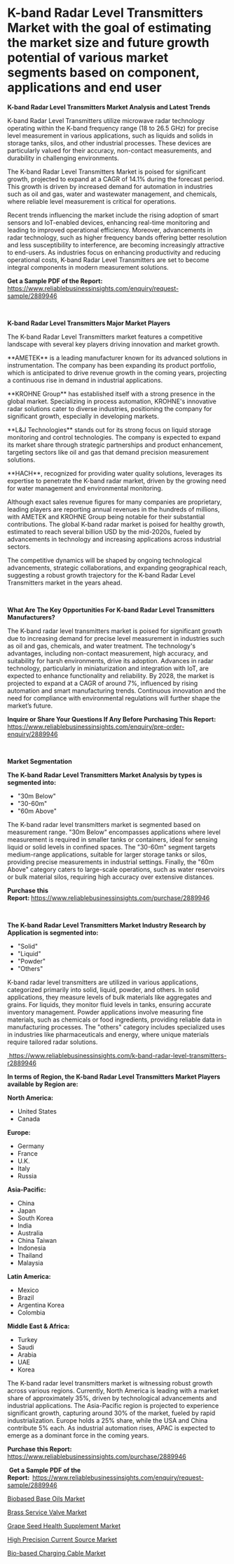 <p><h1>K-band Radar Level Transmitters Market with the goal of estimating the market size and future growth potential of various market segments based on component, applications and end user</h1></p><p><strong>K-band Radar Level Transmitters Market Analysis and Latest Trends</strong></p>
<p><p>K-band Radar Level Transmitters utilize microwave radar technology operating within the K-band frequency range (18 to 26.5 GHz) for precise level measurement in various applications, such as liquids and solids in storage tanks, silos, and other industrial processes. These devices are particularly valued for their accuracy, non-contact measurements, and durability in challenging environments.</p><p>The K-band Radar Level Transmitters Market is poised for significant growth, projected to expand at a CAGR of 14.1% during the forecast period. This growth is driven by increased demand for automation in industries such as oil and gas, water and wastewater management, and chemicals, where reliable level measurement is critical for operations. </p><p>Recent trends influencing the market include the rising adoption of smart sensors and IoT-enabled devices, enhancing real-time monitoring and leading to improved operational efficiency. Moreover, advancements in radar technology, such as higher frequency bands offering better resolution and less susceptibility to interference, are becoming increasingly attractive to end-users. As industries focus on enhancing productivity and reducing operational costs, K-band Radar Level Transmitters are set to become integral components in modern measurement solutions.</p></p>
<p><strong>Get a Sample PDF of the Report:&nbsp;</strong> <a href="https://www.reliablebusinessinsights.com/enquiry/request-sample/2889946?utm_campaign=1877&utm_medium=2&utm_source=Github&utm_content=ia&utm_term=14032025&utm_id=k-band-radar-level-transmitters">https://www.reliablebusinessinsights.com/enquiry/request-sample/2889946</a></p>
<p>&nbsp;</p>
<p><strong>K-band Radar Level Transmitters Major Market Players</strong></p>
<p><p>The K-band Radar Level Transmitters market features a competitive landscape with several key players driving innovation and market growth. </p><p>**AMETEK** is a leading manufacturer known for its advanced solutions in instrumentation. The company has been expanding its product portfolio, which is anticipated to drive revenue growth in the coming years, projecting a continuous rise in demand in industrial applications. </p><p>**KROHNE Group** has established itself with a strong presence in the global market. Specializing in process automation, KROHNE's innovative radar solutions cater to diverse industries, positioning the company for significant growth, especially in developing markets. </p><p>**L&J Technologies** stands out for its strong focus on liquid storage monitoring and control technologies. The company is expected to expand its market share through strategic partnerships and product enhancement, targeting sectors like oil and gas that demand precision measurement solutions.</p><p>**HACH**, recognized for providing water quality solutions, leverages its expertise to penetrate the K-band radar market, driven by the growing need for water management and environmental monitoring. </p><p>Although exact sales revenue figures for many companies are proprietary, leading players are reporting annual revenues in the hundreds of millions, with AMETEK and KROHNE Group being notable for their substantial contributions. The global K-band radar market is poised for healthy growth, estimated to reach several billion USD by the mid-2020s, fueled by advancements in technology and increasing applications across industrial sectors.</p><p>The competitive dynamics will be shaped by ongoing technological advancements, strategic collaborations, and expanding geographical reach, suggesting a robust growth trajectory for the K-band Radar Level Transmitters market in the years ahead.</p></p>
<p>&nbsp;</p>
<p><strong>What Are The Key Opportunities For K-band Radar Level Transmitters Manufacturers?</strong></p>
<p><p>The K-band radar level transmitters market is poised for significant growth due to increasing demand for precise level measurement in industries such as oil and gas, chemicals, and water treatment. The technology's advantages, including non-contact measurement, high accuracy, and suitability for harsh environments, drive its adoption. Advances in radar technology, particularly in miniaturization and integration with IoT, are expected to enhance functionality and reliability. By 2028, the market is projected to expand at a CAGR of around 7%, influenced by rising automation and smart manufacturing trends. Continuous innovation and the need for compliance with environmental regulations will further shape the market’s future.</p></p>
<p><strong>Inquire or Share Your Questions If Any Before Purchasing This Report:</strong> <a href="https://www.reliablebusinessinsights.com/enquiry/pre-order-enquiry/2889946?utm_campaign=1877&utm_medium=2&utm_source=Github&utm_content=ia&utm_term=14032025&utm_id=k-band-radar-level-transmitters">https://www.reliablebusinessinsights.com/enquiry/pre-order-enquiry/2889946</a></p>
<p>&nbsp;</p>
<p><strong>Market Segmentation</strong></p>
<p><strong>The K-band Radar Level Transmitters Market Analysis by types is segmented into:</strong></p>
<p><ul><li>"30m Below"</li><li>"30-60m"</li><li>"60m Above"</li></ul></p>
<p><p>The K-band radar level transmitters market is segmented based on measurement range. "30m Below" encompasses applications where level measurement is required in smaller tanks or containers, ideal for sensing liquid or solid levels in confined spaces. The "30-60m" segment targets medium-range applications, suitable for larger storage tanks or silos, providing precise measurements in industrial settings. Finally, the "60m Above" category caters to large-scale operations, such as water reservoirs or bulk material silos, requiring high accuracy over extensive distances.</p></p>
<p><strong>Purchase this Report:&nbsp;</strong><a href="https://www.reliablebusinessinsights.com/purchase/2889946?utm_campaign=1877&utm_medium=2&utm_source=Github&utm_content=ia&utm_term=14032025&utm_id=k-band-radar-level-transmitters">https://www.reliablebusinessinsights.com/purchase/2889946</a></p>
<p>&nbsp;</p>
<p><strong>The K-band Radar Level Transmitters Market Industry Research by Application is segmented into:</strong></p>
<p><ul><li>"Solid"</li><li>"Liquid"</li><li>"Powder"</li><li>"Others"</li></ul></p>
<p><p>K-band radar level transmitters are utilized in various applications, categorized primarily into solid, liquid, powder, and others. In solid applications, they measure levels of bulk materials like aggregates and grains. For liquids, they monitor fluid levels in tanks, ensuring accurate inventory management. Powder applications involve measuring fine materials, such as chemicals or food ingredients, providing reliable data in manufacturing processes. The "others" category includes specialized uses in industries like pharmaceuticals and energy, where unique materials require tailored radar solutions.</p></p>
<p><a href="https://www.reliablebusinessinsights.com/k-band-radar-level-transmitters-r2889946?utm_campaign=1877&utm_medium=2&utm_source=Github&utm_content=ia&utm_term=14032025&utm_id=k-band-radar-level-transmitters">&nbsp;https://www.reliablebusinessinsights.com/k-band-radar-level-transmitters-r2889946</a></p>
<p><strong>In terms of Region, the K-band Radar Level Transmitters Market Players available by Region are:</strong></p>
<p>
    <p> <strong> North America: </strong>
        <ul>
            <li>United States</li>
            <li>Canada</li>
        </ul>
        </p> 
    <p> <strong> Europe: </strong>
        <ul>
            <li>Germany</li>
            <li>France</li>
            <li>U.K.</li>
            <li>Italy</li>
            <li>Russia</li>
        </ul>
        </p> 
    <p> <strong> Asia-Pacific: </strong>
        <ul>
            <li>China</li>
            <li>Japan</li>
            <li>South Korea</li>
            <li>India</li>
            <li>Australia</li>
            <li>China Taiwan</li>
            <li>Indonesia</li>
            <li>Thailand</li>
            <li>Malaysia</li>
        </ul>
        </p> 
    <p> <strong> Latin America: </strong>
        <ul>
            <li>Mexico</li>
            <li>Brazil</li>
            <li>Argentina Korea</li>
            <li>Colombia</li>
        </ul>
        </p> 
    <p> <strong> Middle East & Africa: </strong>
        <ul>
            <li>Turkey</li>
            <li>Saudi</li>
            <li>Arabia</li>
            <li>UAE</li>
            <li>Korea</li>
        </ul>
    </p>
    </p>
<p><p>The K-band radar level transmitters market is witnessing robust growth across various regions. Currently, North America is leading with a market share of approximately 35%, driven by technological advancements and industrial applications. The Asia-Pacific region is projected to experience significant growth, capturing around 30% of the market, fueled by rapid industrialization. Europe holds a 25% share, while the USA and China contribute 5% each. As industrial automation rises, APAC is expected to emerge as a dominant force in the coming years.</p></p>
<p><strong>Purchase this Report: </strong><a href="https://www.reliablebusinessinsights.com/purchase/2889946?utm_campaign=1877&utm_medium=2&utm_source=Github&utm_content=ia&utm_term=14032025&utm_id=k-band-radar-level-transmitters">https://www.reliablebusinessinsights.com/purchase/2889946</a></p>
<p>&nbsp;<strong>Get a Sample PDF of the Report:&nbsp;&nbsp;</strong><a href="https://www.reliablebusinessinsights.com/enquiry/request-sample/2889946?utm_campaign=1877&utm_medium=2&utm_source=Github&utm_content=ia&utm_term=14032025&utm_id=k-band-radar-level-transmitters">https://www.reliablebusinessinsights.com/enquiry/request-sample/2889946</a></p>
<p><strong></strong></p>
<p><p><a href="https://github.com/gassmkalay/Market-Research-Report-List-1/blob/main/biobased-base-oils-market.md?utm_campaign=1877&utm_medium=2&utm_source=Github&utm_content=ia&utm_term=14032025&utm_id=k-band-radar-level-transmitters">Biobased Base Oils Market</a></p><p><a href="https://github.com/swaftaenglem/Market-Research-Report-List-1/blob/main/brass-service-valve-market.md?utm_campaign=1877&utm_medium=2&utm_source=Github&utm_content=ia&utm_term=14032025&utm_id=k-band-radar-level-transmitters">Brass Service Valve Market</a></p><p><a href="https://github.com/amagloeaad54/Market-Research-Report-List-1/blob/main/grape-seed-health-supplement-market.md?utm_campaign=1877&utm_medium=2&utm_source=Github&utm_content=ia&utm_term=14032025&utm_id=k-band-radar-level-transmitters">Grape Seed Health Supplement Market</a></p><p><a href="https://github.com/blauetrelawz/Market-Research-Report-List-1/blob/main/high-precision-current-source-market.md?utm_campaign=1877&utm_medium=2&utm_source=Github&utm_content=ia&utm_term=14032025&utm_id=k-band-radar-level-transmitters">High Precision Current Source Market</a></p><p><a href="https://github.com/porstgowinjq/Market-Research-Report-List-1/blob/main/bio-based-charging-cable-market.md?utm_campaign=1877&utm_medium=2&utm_source=Github&utm_content=ia&utm_term=14032025&utm_id=k-band-radar-level-transmitters">Bio-based Charging Cable Market</a></p></p>